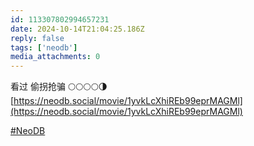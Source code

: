```yaml
---
id: 113307802994657231
date: 2024-10-14T21:04:25.186Z
reply: false
tags: ['neodb']
media_attachments: 0
---
```


看过 偷拐抢骗 🌕🌕🌕🌕🌗   
[https://neodb.social/movie/1yvkLcXhiREb99eprMAGMl](https://neodb.social/movie/1yvkLcXhiREb99eprMAGMl)

[#NeoDB](https://e5n.cc/tags/NeoDB)

